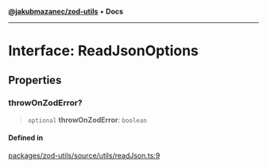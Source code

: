 [**@jakubmazanec/zod-utils**](../README.md) • **Docs**

---

# Interface: ReadJsonOptions

## Properties

### throwOnZodError?

> `optional` **throwOnZodError**: `boolean`

#### Defined in

[packages/zod-utils/source/utils/readJson.ts:9](https://github.com/jakubmazanec/tools/blob/e8e1a063ee4a3ba5413ab6c19f760853c220a8ce/packages/zod-utils/source/utils/readJson.ts#L9)
